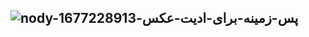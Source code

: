 ## ![nody-پس-زمینه-برای-ادیت-عکس-1677228913](https://github.com/user-attachments/assets/11c322ab-faa9-4288-a118-b26e8acf63d9)


<!--
**Deren-Es/Deren-Es** is a ✨ _special_ ✨ repository because its `README.md` (this file) appears on your GitHub profile.

Here are some ideas to get you started:

- 🔭 I’m currently working on ...
- 🌱 I’m currently learning ...
- 👯 I’m looking to collaborate on ...
- 🤔 I’m looking for help with ...
- 💬 Ask me about ...
- 📫 How to reach me: ...
- 😄 Pronouns: ...
- ⚡ Fun fact: ...
-->

